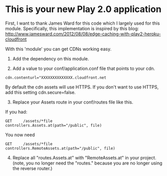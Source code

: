 This is your new Play 2.0 application
=====================================

First, I want to thank James Ward for this code which I largely used for this module.  Specifically, this implementation is inspired by this blog: http://www.jamesward.com/2012/08/08/edge-caching-with-play2-heroku-cloudfront

With this 'module' you can get CDNs working easy.

1. Add the dependency on this module.

2. Add a value to your conf/application.conf file that points to your cdn.

```
cdn.contenturl="XXXXXXXXXXXXXX.cloudfront.net
```

By default the cdn assets will use HTTPS.  If you don't want to use HTTPS, add this setting cdn.secure=false.

3. Replace your Assets route in your conf/routes file like this.

If you had:

```
GET     /assets/*file               controllers.Assets.at(path="/public", file)
```

You now need

```
GET     /assets/*file               controllers.RemoteAssets.at(path="/public", file)
```

4. Replace all "routes.Assets.at" with "RemoteAssets.at" in your project.  (note, you no longer need the "routes." because you are no longer using the reverse router.)
